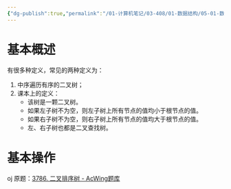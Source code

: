 ```yaml
---
{"dg-publish":true,"permalink":"/01-计算机笔记/03-408/01-数据结构/05-01-数据结构与算法-zuo/数据结构/1-20-有序表-BST/","tags":["personal/blog","algorithm/数据结构/有序表","algorithm/排序","algorithm/数据结构/二叉树","algorithm/模板题"]}
---
```


# 基本概述
有很多种定义，常见的两种定义为：
 1. 中序遍历有序的二叉树；
 2. 课本上的定义：
	- 该树是一颗二叉树。
	- 如果左子树不为空，则左子树上所有节点的值均小于根节点的值。
	- 如果右子树不为空，则右子树上所有节点的值均大于根节点的值。
	- 左、右子树也都是二叉查找树。
# 基本操作
oj 原题：[3786. 二叉排序树 - AcWing题库](https://www.acwing.com/problem/content/3789/)